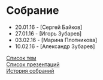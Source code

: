# Собрание
<ul>
	<li>20.01.16 - [Сергей Байков]</li>
	<li>27.01.16 - [Игорь Зубарев]</li>
	<li>03.02.16 - [Марина Плотникова]</li>
	<li>10.02.16 - [Александр Зубарев]</li>
</ul>
<a href="topics.md">Список тем</a><br>
<a href="presentation.md">Список презентаций</a><br>
<a href="history.md">История собраний</a>
